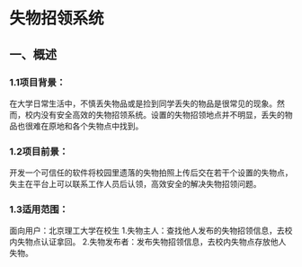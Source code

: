 # 失物招领系统

## 一、概述

### 1.1项目背景：<br>
在大学日常生活中，不慎丢失物品或是捡到同学丢失的物品是很常见的现象。然而，校内没有安全高效的失物招领系统。设置的失物招领地点并不明显，丢失的物品也很难在原地和各个失物点中找到。

### 1.2项目前景：<br>
开发一个可信任的软件将校园里遗落的失物拍照上传后交在若干个设置的失物点，失主在平台上可以联系工作人员后认领，高效安全的解决失物招领问题。

### 1.3适用范围：<br>
面向用户：北京理工大学在校生
1.失物主人：查找他人发布的失物招领信息，去校内失物点认证拿回。
2.失物发布者：发布失物招领信息，去校内失物点存放他人失物。


